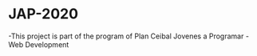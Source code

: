 # JAP-2020
-This project is part of the program of Plan Ceibal Jovenes a Programar - Web Development

